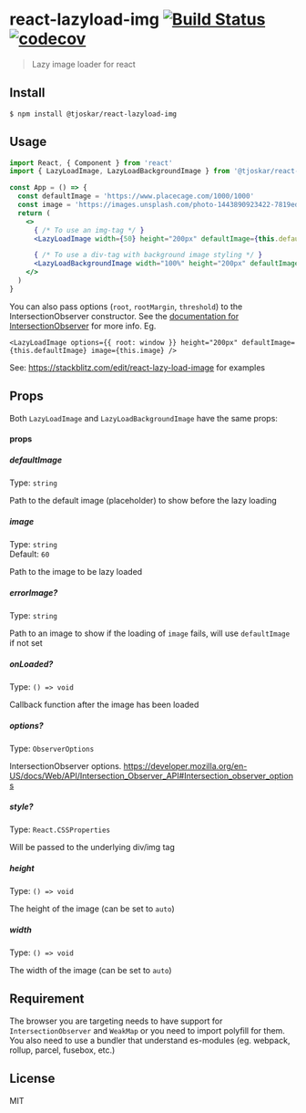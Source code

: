 # react-lazyload-img [![Build Status](https://travis-ci.org/tjoskar/react-lazyload-img.svg?branch=master)](https://travis-ci.org/tjoskar/react-lazyload-img) [![codecov](https://codecov.io/gh/tjoskar/react-lazyload-img/branch/master/graph/badge.svg)](https://codecov.io/gh/tjoskar/react-lazyload-img)

> Lazy image loader for react


## Install

```
$ npm install @tjoskar/react-lazyload-img
```


## Usage

```jsx
import React, { Component } from 'react'
import { LazyLoadImage, LazyLoadBackgroundImage } from '@tjoskar/react-lazyload-img'

const App = () => {
  const defaultImage = 'https://www.placecage.com/1000/1000'
  const image = 'https://images.unsplash.com/photo-1443890923422-7819ed4101c0?fm=jpg'
  return (
    <>
      { /* To use an img-tag */ }
      <LazyLoadImage width={50} height="200px" defaultImage={this.defaultImage} image={this.image} />

      { /* To use a div-tag with background image styling */ }
      <LazyLoadBackgroundImage width="100%" height="200px" defaultImage={this.defaultImage} image={this.image} />
    </>
  )
}
```

You can also pass options (`root`, `rootMargin`, `threshold`) to the IntersectionObserver constructor. See the [documentation for IntersectionObserver](https://developer.mozilla.org/en-US/docs/Web/API/IntersectionObserver/IntersectionObserver) for more info. Eg.
```tsx
<LazyLoadImage options={{ root: window }} height="200px" defaultImage={this.defaultImage} image={this.image} />
```

See: https://stackblitz.com/edit/react-lazy-load-image for examples

## Props

Both `LazyLoadImage` and `LazyLoadBackgroundImage` have the same props:

#### props

##### defaultImage

Type: `string`<br>

Path to the default image (placeholder) to show before the lazy loading

##### image

Type: `string`<br>
Default: `60`

Path to the image to be lazy loaded

##### errorImage?

Type: `string`<br>

Path to an image to show if the loading of `image` fails, will use `defaultImage` if not set

##### onLoaded?

Type: `() => void`<br>

Callback function after the image has been loaded

##### options?

Type: `ObserverOptions`<br>

IntersectionObserver options. https://developer.mozilla.org/en-US/docs/Web/API/Intersection_Observer_API#Intersection_observer_options

##### style?

Type: `React.CSSProperties`<br>

Will be passed to the underlying div/img tag

##### height

Type: `() => void`<br>

The height of the image (can be set to `auto`)

##### width

Type: `() => void`<br>

The width of the image (can be set to `auto`)


## Requirement

The browser you are targeting needs to have support for `IntersectionObserver` and `WeakMap` or you need to import polyfill for them. You also need to use a bundler that understand es-modules (eg. webpack, rollup, parcel, fusebox, etc.)

## License

MIT
